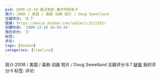 ```yaml
---
pid: 2009-12-18-看过电影-魔术师和兔子
简介: 2008 / 美国 / 喜剧 动画 短片 / Doug Sweetland
豆瓣评分: '8.7'
链接: https://movie.douban.com/subject/3111355/
创建时间: '2009-12-18 16:34:34'
我的评分: '5'
标签:
评论:
tags: [douban]
categories: [timeline]
---
```

简介:2008 / 美国 / 喜剧 动画 短片 / Doug Sweetland
豆瓣评分:8.7
[链接](https://movie.douban.com/subject/3111355/)
我的评分:5
标签:
评论:
